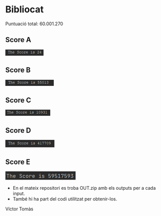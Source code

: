 # Bibliocat

Puntuació total: 60.001.270

## Score A
![SCORE A:](IMG/A.PNG)

## Score B
![SCORE B:](IMG/B.PNG) 

## Score C
![SCORE C:](IMG/C.PNG)

## Score D
![SCORE D:](IMG/D.PNG)

## Score E
![SCORE E:](IMG/E.PNG)


* En el mateix repositori es troba OUT.zip amb els outputs per a cada input. 
* També hi ha part del codi utilitzat per obtenir-los.

Víctor Tomàs
